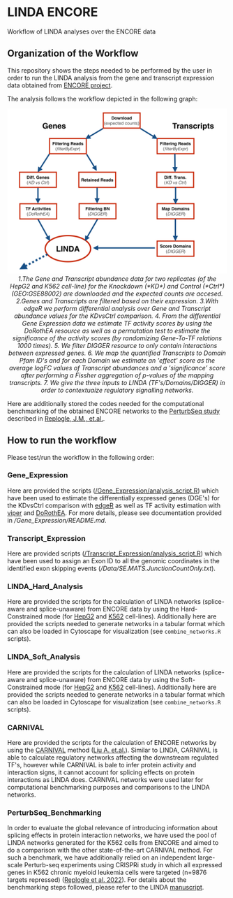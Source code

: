 # LINDA ENCORE
Workflow of LINDA analyses over the ENCORE data

## Organization of the Workflow

This repository shows the steps needed to be performed by the user in order to run the LINDA analysis from the gene and transcript expression data obtained from [ENCORE project](https://www.encodeproject.org/encore-matrix/?type=Experiment&status=released&internal_tags=ENCORE). 

The analysis follows the workflow depicted in the following graph:

<p align="center">
    <img src="https://github.com/enio23/LINDA_ENCORE/blob/main/pipeline.jpeg" alt>
    <em> 1.The Gene and Transcript abundance data for two replicates (of the HepG2 and K562 cell-line) for the Knockdown (*KD*) and Control (*Ctrl*) (GEO:GSE88002) are downloaded and the expected counts are accesed. 2.Genes and Transcripts are filtered based on their expression. 3.With edgeR we perform differential analysis over Gene and Transcript abundance values for the KDvsCtrl comparison. 4. From the differential Gene Expression data we estimate TF activity scores by using the DoRothEA resource as well as a permutation test to estimate the significance of the activity scores (by randomizing Gene-To-TF relations 1000 times). 5. We filter DIGGER resource to only contain interactions between expressed genes. 6. We map the quantified Transcripts to Domain Pfam ID's and for each Domain we estimate an 'effect' score as the average logFC values of Transcript abundances and a 'significance' score after performing a Fissher aggregation of p-values of the mapping transcripts. 7. We give the three inputs to LINDA (TF's/Domains/DIGGER) in order to contextuaize regulatory signalling networks. </em>
</p>


Here are additionally stored the codes needed for the computational benchmarking of the obtained ENCORE networks to the [PerturbSeq study](https://gwps.wi.mit.edu/guide_mde) described in [Replogle, J.M., et.al.](https://www.sciencedirect.com/science/article/pii/S0092867422005979?via%3Dihub).

## How to run the workflow

Please test/run the workflow in the following order:

### Gene_Expression
Here are provided the scripts ([/Gene_Expression/analysis_script.R](https://github.com/enio23/LINDA_ENCORE/tree/main/Gene_Expression)) which have been used to estimate the differentially expressed genes (DGE's) for the KDvsCtrl comparison with [edgeR](http://bioconductor.org/packages/release/bioc/html/edgeR.html) as well as TF activity estimation with [viper](https://www.bioconductor.org/packages/release/bioc/html/viper.html) and [DoRothEA](https://www.bioconductor.org/packages/release/bioc/html/viper.html). For more details, please see documentation provided in */Gene_Expression/README.md*.

### Transcript_Expression
Here are provided scripts ([/Transcript_Expression/analysis_script.R](https://github.com/enio23/LINDA_ENCORE/tree/main/Transcript_Expression)) which have been used to assign an Exon ID to all the genomic coordinates in the identified exon skipping events (*/Data/SE.MATS.JunctionCountOnly.txt*).

### LINDA_Hard_Analysis
Here are provided the scripts for the calculation of LINDA networks (splice-aware and splice-unaware) from ENCORE data by using the Hard-Constrained mode (for [HepG2](https://github.com/enio23/LINDA_ENCORE/tree/main/LINDA_Hard_Analysis/HepG2) and [K562](https://github.com/enio23/LINDA_ENCORE/tree/main/LINDA_Hard_Analysis/K562) cell-lines). Additionally here are provided the scripts needed to generate networks in a tabular format which can also be loaded in Cytoscape for visualization (see ```combine_networks.R``` scripts).

### LINDA_Soft_Analysis
Here are provided the scripts for the calculation of LINDA networks (splice-aware and splice-unaware) from ENCORE data by using the Soft-Constrained mode (for [HepG2](https://github.com/enio23/LINDA_ENCORE/tree/main/LINDA_Soft_Analysis/HepG2) and [K562](https://github.com/enio23/LINDA_ENCORE/tree/main/LINDA_Soft_Analysis/K562) cell-lines). Additionally here are provided the scripts needed to generate networks in a tabular format which can also be loaded in Cytoscape for visualization (see ```combine_networks.R``` scripts).

### CARNIVAL
Here are provided the scripts for the calculation of ENCORE networks by using the [CARNIVAL](https://github.com/saezlab/CARNIVAL) method ([Liu A. et.al.](https://www.nature.com/articles/s41540-019-0118-z)). Similar to LINDA, CARNIVAL is able to calculate regulatory networks affecting the downstream regulated TF's, however while CARNIVAL is bale to infer protein activity and interaction signs, it cannot account for splicing effects on protein interactions as LINDA does. CARNIVAL networks were used later for computational benchmarking purposes and comparisons to the LINDA networks.

### PerturbSeq_Benchmarking
In order to evaluate the global relevance of introducing information about splicing effects in protein interaction networks, we have used the pool of LINDA networks generated for the K562  cells from ENCORE and aimed to do a comparison with the other state-of-the-art CARNIVAL method. For such a benchmark, we have additionally relied on  an independent large-scale Perturb-seq experiments using CRISPRi study in which all expressed genes in K562 chronic myeloid leukemia cells were targeted (n=9876 targets repressed) ([Replogle et al. 2022](https://www.sciencedirect.com/science/article/pii/S0092867422005979?via%3Dihub)). For details about the benchmarking steps followed, please refer to the LINDA [manuscript](to_be_added).